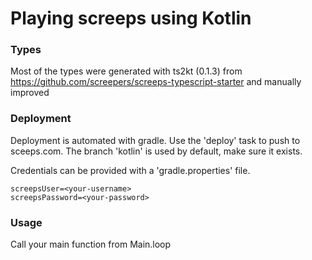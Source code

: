 # Playing screeps using Kotlin

### Types
Most of the types were generated with ts2kt (0.1.3) from https://github.com/screepers/screeps-typescript-starter
and manually improved

### Deployment

Deployment is automated with gradle. 
Use the 'deploy' task to push to sceeps.com. 
The branch 'kotlin' is used by default, make sure it exists.

Credentials can be provided with a 'gradle.properties' file.
    
    screepsUser=<your-username>
    screepsPassword=<your-password>


### Usage

Call your main function from Main.loop